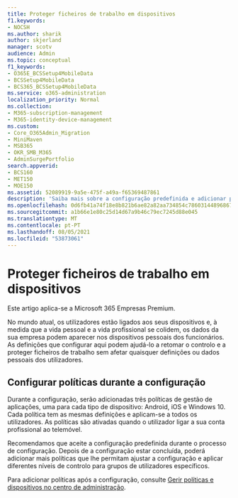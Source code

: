 ```yaml
---
title: Proteger ficheiros de trabalho em dispositivos
f1.keywords:
- NOCSH
ms.author: sharik
author: skjerland
manager: scotv
audience: Admin
ms.topic: conceptual
f1_keywords:
- O365E_BCSSetup4MobileData
- BCSSetup4MobileData
- BCS365_BCSSetup4MobileData
ms.service: o365-administration
localization_priority: Normal
ms.collection:
- M365-subscription-management
- M365-identity-device-management
ms.custom:
- Core_O365Admin_Migration
- MiniMaven
- MSB365
- OKR_SMB_M365
- AdminSurgePortfolio
search.appverid:
- BCS160
- MET150
- MOE150
ms.assetid: 52089919-9a5e-475f-a49a-f65369487861
description: 'Saiba mais sobre a configuração predefinida e adicionar políticas de gestão de aplicações para proteger os dados da empresa nos dispositivos móveis pessoais dos utilizadores. '
ms.openlocfilehash: 0d6fb41a74f18e8b821b6ae82a82aa734854c78603144896867e5265cf5b5a6c
ms.sourcegitcommit: a1b66e1e80c25d14d67a9b46c79ec7245d88e045
ms.translationtype: MT
ms.contentlocale: pt-PT
ms.lasthandoff: 08/05/2021
ms.locfileid: "53873061"
---
```

# <a name="protect-work-files-on-devices"></a>Proteger ficheiros de trabalho em dispositivos

Este artigo aplica-se a Microsoft 365 Empresas Premium.

No mundo atual, os utilizadores estão ligados aos seus dispositivos e, à medida que a vida pessoal e a vida profissional se colidem, os dados da sua empresa podem aparecer nos dispositivos pessoais dos funcionários. As definições que configurar aqui podem ajudá-lo a retomar o controlo e a proteger ficheiros de trabalho sem afetar quaisquer definições ou dados pessoais dos utilizadores.
  
## <a name="configuring-policies-during-setup"></a>Configurar políticas durante a configuração

Durante a configuração, serão adicionadas três políticas de gestão de aplicações, uma para cada tipo de dispositivo: Android, iOS e Windows 10. Cada política tem as mesmas definições e aplicam-se a todos os utilizadores. As políticas são ativadas quando o utilizador ligar a sua conta profissional ao telemóvel.
  
Recomendamos que aceite a configuração predefinida durante o processo de configuração. Depois de a configuração estar concluída, poderá adicionar mais políticas que lhe permitam ajustar a configuração e aplicar diferentes níveis de controlo para grupos de utilizadores específicos.
  
Para adicionar políticas após a configuração, consulte [Gerir políticas e dispositivos no centro de administração](manage.md).
